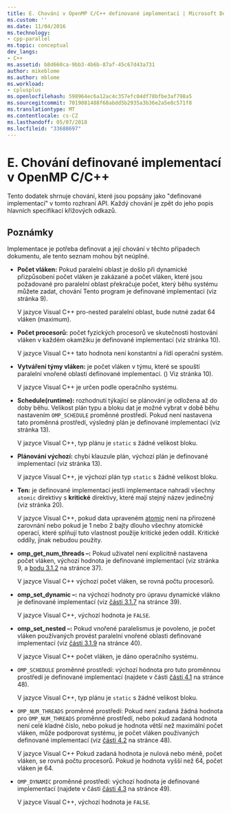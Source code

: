 ```yaml
---
title: E. Chování v OpenMP C/C++ definované implementací | Microsoft Docs
ms.custom: ''
ms.date: 11/04/2016
ms.technology:
- cpp-parallel
ms.topic: conceptual
dev_langs:
- C++
ms.assetid: b8d660ca-9bb3-4b6b-87af-45c67d43a731
author: mikeblome
ms.author: mblome
ms.workload:
- cplusplus
ms.openlocfilehash: 598964ec6a12ac4c357efc04df78bfbe3af798a5
ms.sourcegitcommit: 7019081488f68abdd5b2935a3b36e2a5e8c571f8
ms.translationtype: MT
ms.contentlocale: cs-CZ
ms.lasthandoff: 05/07/2018
ms.locfileid: "33688697"
---
```

# <a name="e-implementation-defined-behaviors-in-openmp-cc"></a>E. Chování definované implementací v OpenMP C/C++
Tento dodatek shrnuje chování, které jsou popsány jako "definované implementací" v tomto rozhraní API.  Každý chování je zpět do jeho popis hlavních specifikací křížových odkazů.  
  
## <a name="remarks"></a>Poznámky  
 Implementace je potřeba definovat a její chování v těchto případech dokumentu, ale tento seznam mohou být neúplné.  
  
-   **Počet vláken:** Pokud paralelní oblast je došlo při dynamické přizpůsobení počet vláken je zakázané a počet vláken, které jsou požadované pro paralelní oblast překračuje počet, který běhu systému můžete zadat, chování Tento program je definované implementací (viz stránka 9).  
  
     V jazyce Visual C++ pro-nested paralelní oblast, bude nutné zadat 64 vláken (maximum).  
  
-   **Počet procesorů:** počet fyzických procesorů ve skutečnosti hostování vláken v každém okamžiku je definované implementací (viz stránka 10).  
  
     V jazyce Visual C++ tato hodnota není konstantní a řídí operační systém.  
  
-   **Vytváření týmy vláken:** je počet vláken v týmu, které se spouští paralelní vnořené oblasti definované implementací. () Viz stránka 10).  
  
     V jazyce Visual C++ je určen podle operačního systému.  
  
-   **Schedule(runtime):** rozhodnutí týkající se plánování je odložena až do doby běhu. Velikost plán typu a bloku dat je možné vybrat v době běhu nastavením `OMP_SCHEDULE` proměnné prostředí. Pokud není nastavena tato proměnná prostředí, výsledný plán je definované implementací (viz stránka 13).  
  
     V jazyce Visual C++, typ plánu je `static` s žádné velikost bloku.  
  
-   **Plánování výchozí:** chybí klauzule plán, výchozí plán je definované implementací (viz stránka 13).  
  
     V jazyce Visual C++, je výchozí plán typ `static` s žádné velikost bloku.  
  
-   **Ten:** je definované implementací jestli implementace nahradí všechny `atomic` direktivy s **kritické** direktivy, které mají stejný název jedinečný (viz stránka 20).  
  
     V jazyce Visual C++, pokud data upraveném [atomic](../../parallel/openmp/reference/atomic.md) není na přirozené zarovnání nebo pokud je 1 nebo 2 bajty dlouho všechny atomické operací, které splňují tuto vlastnost použije kritické jeden oddíl. Kritické oddíly, jinak nebudou použity.  
  
-   **omp_get_num_threads –:** Pokud uživatel není explicitně nastavena počet vláken, výchozí hodnota je definované implementací (viz stránka 9, a [bodu 3.1.2](../../parallel/openmp/3-1-2-omp-get-num-threads-function.md) na stránce 37).  
  
     V jazyce Visual C++ výchozí počet vláken, se rovná počtu procesorů.  
  
-   **omp_set_dynamic –:** na výchozí hodnoty pro úpravu dynamické vlákno je definované implementací (viz [části 3.1.7](../../parallel/openmp/3-1-7-omp-set-dynamic-function.md) na stránce 39).  
  
     V jazyce Visual C++, výchozí hodnota je `FALSE`.  
  
-   **omp_set_nested –:** Pokud vnořené paralelismus je povoleno, je počet vláken používaných provést paralelní vnořené oblasti definované implementací (viz [části 3.1.9](../../parallel/openmp/3-1-9-omp-set-nested-function.md) na stránce 40).  
  
     V jazyce Visual C++ počet vláken, je dáno operačního systému.  
  
-   `OMP_SCHEDULE` proměnné prostředí: výchozí hodnota pro tuto proměnnou prostředí je definované implementací (najdete v části [části 4.1](../../parallel/openmp/4-1-omp-schedule.md) na stránce 48).  
  
     V jazyce Visual C++, typ plánu je `static` s žádné velikost bloku.  
  
-   `OMP_NUM_THREADS` proměnné prostředí: Pokud není zadaná žádná hodnota pro `OMP_NUM_THREADS` proměnné prostředí, nebo pokud zadaná hodnota není celé kladné číslo, nebo pokud je hodnota větší než maximální počet vláken, může podporovat systému, je počet vláken používaných definované implementací (viz [části 4.2](../../parallel/openmp/4-2-omp-num-threads.md) na stránce 48).  
  
     V jazyce Visual C++ Pokud zadaná hodnota je nulová nebo méně, počet vláken, se rovná počtu procesorů.  Pokud je hodnota vyšší než 64, počet vláken je 64.  
  
-   `OMP_DYNAMIC` proměnné prostředí: výchozí hodnota je definované implementací (najdete v části [části 4.3](../../parallel/openmp/4-3-omp-dynamic.md) na stránce 49).  
  
     V jazyce Visual C++, výchozí hodnota je `FALSE`.